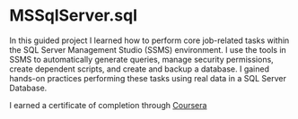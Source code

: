 # MSSqlServer.sql

In this guided project I learned how to perform core job-related tasks within the SQL Server Management Studio (SSMS) environment. I use the tools in SSMS to automatically generate queries, manage security permissions, create dependent scripts, and create and backup a database. I gained hands-on practices performing these tasks using real data in a SQL Server Database.

I earned a certificate of completion through <a href="https://coursera.org/share/8eb528254a9899b302ba9fa71d0a4e03">Coursera</a>


